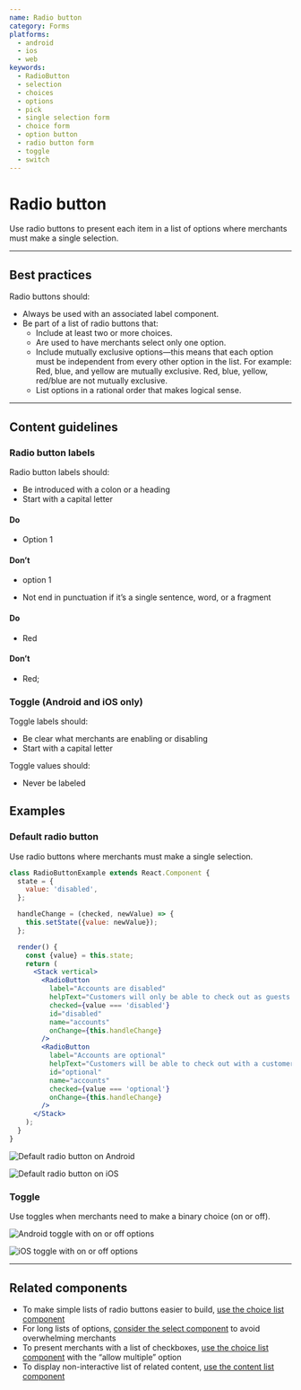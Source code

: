 ```yaml
---
name: Radio button
category: Forms
platforms:
  - android
  - ios
  - web
keywords:
  - RadioButton
  - selection
  - choices
  - options
  - pick
  - single selection form
  - choice form
  - option button
  - radio button form
  - toggle
  - switch
---
```


# Radio button

Use radio buttons to present each item in a list of options where merchants must
make a single selection.

---

## Best practices

Radio buttons should:

- Always be used with an associated label component.
- Be part of a list of radio buttons that:
  - Include at least two or more choices.
  - Are used to have merchants select only one option.
  - Include mutually exclusive options—this means that each option must be
    independent from every other option in the list. For example: Red, blue, and
    yellow are mutually exclusive. Red, blue, yellow, red/blue are not mutually
    exclusive.
  - List options in a rational order that makes logical sense.

---

## Content guidelines

### Radio button labels

Radio button labels should:

- Be introduced with a colon or a heading
- Start with a capital letter

<!-- usagelist -->

#### Do

- Option 1

#### Don’t

- option 1

<!-- end -->

- Not end in punctuation if it’s a single sentence, word, or a fragment

<!-- usagelist -->

#### Do

- Red

#### Don’t

- Red;

<!-- end -->

### Toggle (Android and iOS only)

Toggle labels should:

- Be clear what merchants are enabling or disabling
- Start with a capital letter

Toggle values should:

- Never be labeled

## Examples

### Default radio button

Use radio buttons where merchants must make a single selection.

```jsx
class RadioButtonExample extends React.Component {
  state = {
    value: 'disabled',
  };

  handleChange = (checked, newValue) => {
    this.setState({value: newValue});
  };

  render() {
    const {value} = this.state;
    return (
      <Stack vertical>
        <RadioButton
          label="Accounts are disabled"
          helpText="Customers will only be able to check out as guests."
          checked={value === 'disabled'}
          id="disabled"
          name="accounts"
          onChange={this.handleChange}
        />
        <RadioButton
          label="Accounts are optional"
          helpText="Customers will be able to check out with a customer account or as a guest."
          id="optional"
          name="accounts"
          checked={value === 'optional'}
          onChange={this.handleChange}
        />
      </Stack>
    );
  }
}
```

<!-- content-for: android -->

![Default radio button on Android](components/RadioButton/android/default.png)

<!-- /content-for -->

<!-- content-for: ios -->

![Default radio button on iOS](components/RadioButton/ios/default.png)

<!-- /content-for -->

### Toggle

<!-- example-for: android, ios -->

Use toggles when merchants need to make a binary choice (on or off).

<!-- content-for: android -->

![Android toggle with on or off options](components/RadioButton/android/toggle.png)

<!-- /content-for -->

<!-- content-for: ios -->

![iOS toggle with on or off options](components/RadioButton/ios/toggle.png)

<!-- /content-for -->

---

## Related components

- To make simple lists of radio buttons easier to build, [use the choice list component](/components/forms/choice-list)
- For long lists of options, [consider the select component](/components/forms/select) to avoid overwhelming merchants
- To present merchants with a list of checkboxes, [use the choice list component](/components/forms/choice-list) with the “allow multiple” option
- To display non-interactive list of related content, [use the content list component](/components/lists-and-tables/list)
